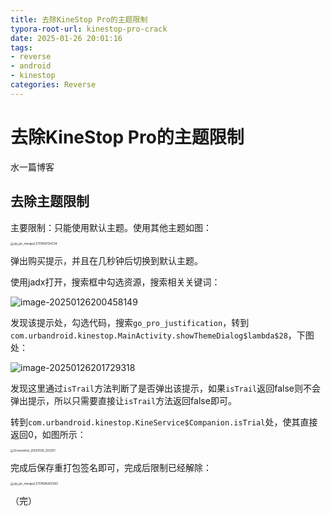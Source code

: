 ```yaml
---
title: 去除KineStop Pro的主题限制
typora-root-url: kinestop-pro-crack
date: 2025-01-26 20:01:16
tags:
- reverse
- android
- kinestop
categories: Reverse
---
```


# 去除KineStop Pro的主题限制

水一篇博客

## 去除主题限制

主要限制：只能使用默认主题。使用其他主题如图：

<img src="qq_pic_merged_1737893124724.jpg" alt="qq_pic_merged_1737893124724" style="zoom: 33%;" />

弹出购买提示，并且在几秒钟后切换到默认主题。

使用jadx打开，搜索框中勾选资源，搜索相关关键词：

![image-20250126200458149](image-20250126200458149.png)

发现该提示处，勾选代码，搜索`go_pro_justification`，转到`com.urbandroid.kinestop.MainActivity.showThemeDialog$lambda$28`，下图处：

![image-20250126201729318](image-20250126201729318.png)

发现这里通过`isTrail`方法判断了是否弹出该提示，如果`isTrail`返回false则不会弹出提示，所以只需要直接让`isTrail`方法返回false即可。

转到`com.urbandroid.kinestop.KineService$Companion.isTrial`处，使其直接返回0，如图所示：

<img src="Screenshot_20250126_202251.jpg" alt="Screenshot_20250126_202251" style="zoom: 33%;" />

完成后保存重打包签名即可，完成后限制已经解除：

<img src="qq_pic_merged_1737894265393.jpg" alt="qq_pic_merged_1737894265393" style="zoom:33%;" />

（完）
